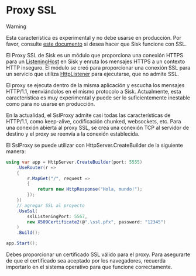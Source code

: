# Proxy SSL

> [!WARNING]
> Esta característica es experimental y no debe usarse en producción. Por favor, consulte [este documento](/docs/deploying.html#proxying-your-application) si desea hacer que Sisk funcione con SSL.

El Proxy SSL de Sisk es un módulo que proporciona una conexión HTTPS para un [ListeningHost](/api/Sisk.Core.Http.ListeningHost) en Sisk y enruta los mensajes HTTPS a un contexto HTTP inseguro. El módulo se creó para proporcionar una conexión SSL para un servicio que utiliza [HttpListener](https://learn.microsoft.com/pt-br/dotnet/api/system.net.httplistener?view=net-8.0) para ejecutarse, que no admite SSL.

El proxy se ejecuta dentro de la misma aplicación y escucha los mensajes HTTP/1.1, reenviándolos en el mismo protocolo a Sisk. Actualmente, esta característica es muy experimental y puede ser lo suficientemente inestable como para no usarse en producción.

En la actualidad, el SslProxy admite casi todas las características de HTTP/1.1, como keep-alive, codificación chunked, websockets, etc. Para una conexión abierta al proxy SSL, se crea una conexión TCP al servidor de destino y el proxy se reenvía a la conexión establecida.

El SslProxy se puede utilizar con HttpServer.CreateBuilder de la siguiente manera:

```csharp
using var app = HttpServer.CreateBuilder(port: 5555)
    .UseRouter(r =>
    {
        r.MapGet("/", request =>
        {
            return new HttpResponse("Hola, mundo!");
        });
    })
    // agregar SSL al proyecto
    .UseSsl(
        sslListeningPort: 5567,
        new X509Certificate2(@".\ssl.pfx", password: "12345")
    )
    .Build();

app.Start();
```

Debes proporcionar un certificado SSL válido para el proxy. Para asegurarte de que el certificado sea aceptado por los navegadores, recuerda importarlo en el sistema operativo para que funcione correctamente.